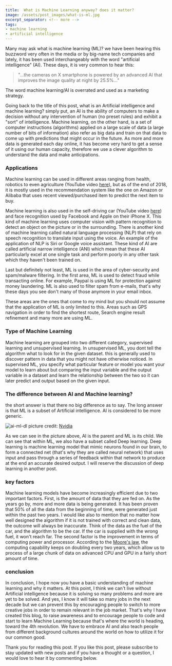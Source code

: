 ```yaml
---
title:  What is Machine Learning anyway? does it matter?
image: /assets/post_images/what-is-ml.jpg
excerpt_separator: <!-- more -->
tags:
- machine learning
- artificial intelligence
---
```

Many may ask what is machine learning (ML)? we have been hearing this buzzword very often in the media or by big-name tech companies and lately, it has been used interchangeably with the word "artificial intelligence" (AI).<!-- more --> These days, it is very common to hear this:

> "...the cameras on X smartphone is powered by an advanced AI that improves the image quality at night by 25.5%..."

The word machine learning/AI is overrated and used as a marketing strategy.

Going back to the title of this post, what is an Artificial intelligence and machine learning? simply put, an AI is the ability of computers to make a decision without any intervention of human (no preset rules) and exhibit a "sort" of intelligence. Machine learning, on the other hand, is a set of computer instructions (algorithms) applied on a large scale of data (a large number of bits of information) also refer as big data and train on that data to come up with predictions that might occur in the future. As more and more data is generated each day online, it has become very hard to get a sense of it using our human capacity, therefore we use a clever algorithm to understand the data and make anticipations.

### Applications

Machine learning can be used in different areas ranging from health, robotics to even agriculture (YouTube video [here](https://www.youtube.com/watch?v=NlpS-DhayQA)), but as of the end of 2018, it is mostly used in the recommendation system like the one on Amazon or Alibaba that uses recent viewed/purchased item to predict the next item to buy.

Machine learning is also used in the self-driving car (YouTube video [here](https://www.youtube.com/watch?v=aaOB-ErYq6Y)) and face recognition used by Facebook and Apple on their iPhone X. This kind of machine learning uses computer vision with pattern recognition to detect an object on the picture or in the surrounding. There is another kind of machine learning called natural language processing (NLP) that rely on speech recognition to translate input using the voice. An example of the application of NLP is Siri or Google voice assistant. These kind of AI are called artificial narrow intelligence (ANI) which mean that these AI particularly excel at one single task and perform poorly in any other task which they haven't been trained on.

Last but definitely not least, ML is used in the area of cyber-security and spam/malware filtering. In the first area, ML is used to detect fraud while transacting online. For example, Paypal is using ML for protection against money laundering. ML is also used to filter spam from e-mails, that's why these days you see don't many of those anymore in your email inbox.

These areas are the ones that come to my mind but you should not assume that the application of ML is only limited to this. Areas such as GPS navigation in order to find the shortest route, Search engine result refinement and many more are using ML.

### Type of Machine Learning

Machine learning are grouped into two different category, supervised learning and unsupervised learning. In unsupervised ML, you dont tell the algorithm what to look for in the given dataset. this is generally used to discover pattern in data that you might not have otherwise noticed. In supervised ML, you specify what particular feature or model you want your model to learn about but comparing the input variable and the output variable in a dataset and learn the relationship between the two so it can later predict and output based on the given input.


### The difference between AI and Machine learning?

the short answer is that there no big difference as to say. The long answer is that ML is a subset of Artificial intelligence. AI is considered to be more generic.

![ai-ml-dl](/blog/assets/post_cont_image/ai-ml-dl.png)
picture credit: [Nvidia](https://blogs.nvidia.com/blog/2016/07/29/whats-difference-artificial-intelligence-machine-learning-deep-learning-ai/)

As we can see in the picture above, AI is the parent and ML is its child. We can see that within ML, we also have a subset called Deep learning. Deep learning is machine learning model that mimic neurons found in our brain, to form a connected net (that's why they are called neural network) that uses input and pass through a series of feedback within that network to produce at the end an accurate desired output. I will reserve the discussion of deep learning in another post.

### key factors

Machine learning models have become increasingly efficient due to two important factors. First, is the amount of data that they are fed on. As the years go by, more and more data is being generated. It has been proven that 50% of all the data from the beginning of time, were generated just within the past two years. I would like also to mention that no matter how well designed the algorithm if it is not trained with correct and clean data, the outcome will always be inaccurate. Think of the data as the fuel of the car, and the algorithm to be the car. If the car is supplied with the wrong fuel, it won't reach far. The second factor is the improvement in terms of computing power and processor. According to the [Moore's law](https://en.wikipedia.org/wiki/Moore%27s_law), the computing capability keeps on doubling every two years, which allow us to process of a large chunk of data on advanced CPU and GPU in a fairly short amount of time.

### conclusion

In conclusion, I hope now you have a basic understanding of machine learning and why it matters. At this point, I think we can't live without Artificial intelligence because it is solving so many problems and more are yet to be solved. And yes, I know it will take so many jobs in the next decade but we can prevent this by encouraging people to switch to more creative jobs in order to remain relevant in the job market. That's why I have created this blog, to raise awareness and to encourage people to code and start to learn Machine Learning because that's where the world is heading, toward the 4th revolution. We have to embrace AI and also teach people from different background cultures around the world on how to utilize it for our common good.

Thank you for reading this post. If you like this post, please subscribe to stay updated with new posts and if you have a thought or a question, I would love to hear it by commenting below.